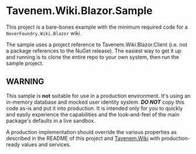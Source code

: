 Tavenem.Wiki.Blazor.Sample
==

This project is a bare-bones example with the minimum required code for a `NeverFoundry.Wiki.Blazor`
wiki.

The sample uses a project reference to Tavenem.Wiki.Blazor.Client (i.e. not a package references to
the NuGet release). The easiest way to get it up and running is to clone the entire repo to your own
system, then run the sample project.

## WARNING
This sample is **not** suitable for use in a production environment. It's using an
in-memory database and mocked user identity system. ***DO NOT*** copy this code as-is and put it
into production. It is intended only for you to quickly and easily experience the capabilities and
the look-and-feel of the main package's defaults in a live sandbox.

A production implementation should override the various properties as described in the README of
this project and [Tavenem.Wiki](https://github.com/Tavenem/Wiki) with production-ready values and
services.